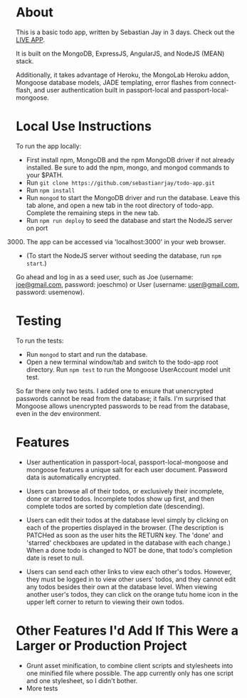 # About

This is a basic todo app, written by Sebastian Jay in 3 days. Check out the 
[LIVE APP](https://arcane-falls-39029.herokuapp.com/).

It is built on the MongoDB, ExpressJS, AngularJS, and NodeJS (MEAN) stack.

Additionally, it takes advantage of Heroku, the MongoLab Heroku addon, Mongoose 
database models, JADE templating, error flashes from connect-flash, and user 
authentication built in passport-local and passport-local-mongoose.

# Local Use Instructions

To run the app locally:

* First install npm, MongoDB and the npm MongoDB driver if not already installed.
Be sure to add the npm, mongo, and mongod commands to your $PATH.
* Run `git clone https://github.com/sebastianrjay/todo-app.git`
* Run `npm install`
* Run `mongod` to start the MongoDB driver and run the database. Leave this tab 
alone, and open a new tab in the root directory of todo-app. Complete the 
remaining steps in the new tab.
* Run `npm run deploy` to seed the database and start the NodeJS server on port 
3000. The app can be accessed via 'localhost:3000' in your web browser.
* (To start the NodeJS server without seeding the database, run `npm start`.) 

Go ahead and log in as a seed user, such as Joe (username: joe@gmail.com, 
password: joeschmo) or User (username: user@gmail.com, password: usemenow).

# Testing

To run the tests:

* Run `mongod` to start and run the database.
* Open a new terminal window/tab and switch to the todo-app root directory. Run 
`npm test` to run the Mongoose UserAccount model unit test.

So far there only two tests. I added one to ensure that unencrypted passwords 
cannot be read from the database; it fails. I'm surprised that Mongoose allows 
unencrypted passwords to be read from the database, even in the dev environment. 

# Features

* User authentication in passport-local, passport-local-mongoose and mongoose 
features a unique salt for each user document. Password data is automatically 
encrypted.

* Users can browse all of their todos, or exclusively their incomplete, done or
starred todos. Incomplete todos show up first, and then complete todos are 
sorted by completion date (descending). 

* Users can edit their todos at the database level simply by clicking on each of 
the properties displayed in the browser. (The description is PATCHed as soon as 
the user hits the RETURN key. The 'done' and 'starred' checkboxes are updated in 
the database with each change.) When a done todo is changed to NOT be done, 
that todo's completion date is reset to null.

* Users can send each other links to view each other's todos. However, they must 
be logged in to view other users' todos, and they cannot edit any todos besides 
their own at the database level. When viewing another user's todos, they can 
click on the orange tutu home icon in the upper left corner to return to viewing 
their own todos.

# Other Features I'd Add If This Were a Larger or Production Project

* Grunt asset minification, to combine client scripts and stylesheets into one 
minified file where possible. The app currently only has one script and one 
stylesheet, so I didn't bother.
* More tests